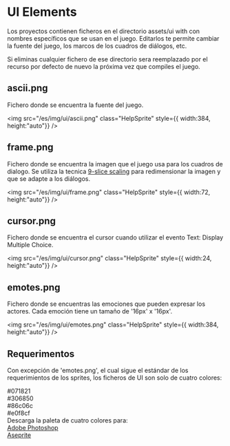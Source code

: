 # UI Elements

Los proyectos contienen ficheros en el directorio assets/ui with con nombres específicos que se usan en el juego. Editarlos te permite cambiar la fuente del juego, los marcos de los cuadros de diálogos, etc.

Si eliminas cualquier fichero de ese directorio sera reemplazado por el recurso por defecto de nuevo la próxima vez que compiles el juego.

## ascii.png

Fichero donde se encuentra la fuente del juego.

<img src="/es/img/ui/ascii.png" class="HelpSprite" style={{ width:384, height:"auto"}} />

## frame.png

Fichero donde se encuentra la imagen que el juego usa para los cuadros de dialogo. Se utiliza la tecnica [9-slice scaling](https://en.wikipedia.org/wiki/9-slice_scaling) para redimensionar la imagen y que se adapte a los diálogos.

<img src="/es/img/ui/frame.png" class="HelpSprite" style={{ width:72, height:"auto"}} />

## cursor.png

Fichero donde se encuentra el cursor cuando utilizar el evento Text: Display Multiple Choice.

<img src="/es/img/ui/cursor.png" class="HelpSprite" style={{ width:24, height:"auto"}} />

## emotes.png

Fichero donde se encuentras las emociones que pueden expresar los actores. Cada emoción tiene un tamaño de '16px' x '16px'.

<img src="/es/img/ui/emotes.png" class="HelpSprite" style={{ width:384, height:"auto"}} />

## Requerimentos

Con excepción de 'emotes.png', el cual sigue el estándar de los requerimientos de los sprites, los ficheros de UI son solo de cuatro colores:

<div><div class="Swatch" style={{ background: "#071821" }}></div><div class="SwatchLabel">#071821</div></div>
<div><div class="Swatch" style={{ background: "#306850" }}></div><div class="SwatchLabel">#306850</div></div>
<div><div class="Swatch" style={{ background: "#86c06c" }}></div><div class="SwatchLabel">#86c06c</div></div>
<div><div class="Swatch" style={{ background: "#e0f8cf" }}></div><div class="SwatchLabel">#e0f8cf</div></div>

<div class="InfoBox">
Descarga la paleta de cuatro colores para:<br />
<a href="/assets/swatches/gb-studio-photoshop.aco">Adobe Photoshop</a><br />
<a href="/assets/swatches/gb-studio-aseprite.aseprite">Aseprite</a>
</div>

